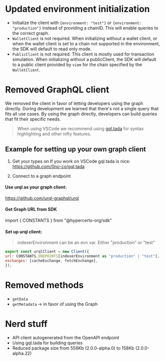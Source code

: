 # Updated environment initialization

- Initialize the client with `{environment: "test"}` or `{environment: "production"}` instead of providing a chainID.
  This will enable queries to the correct graph.
- `WalletClient` is not required. When initializing without a wallet client, or when the wallet client is set to a chain
  not supported in the environment, the SDK will default to read only mode.
- `PublicClient` is not required. This client is mostly used for transaction simulation. When initializing without a
  publicClient, the SDK will default to a public client provided by `viem` for the chain specified by the
  `WalletClient`.

# Removed GraphQL client

We removed the client in favor of letting developers using the graph directly. During development we learned that
there's not a single query that fits all use cases. By using the graph directly, developers can build queries that fit
their specific needs.

> When using VSCode we recommend using [gql.tada](https://github.com/0no-co/gql.tada) for syntax highlighting and other
> nifty features.

## Example for setting up your own graph client

1. Get your types on If you work on VSCode gql.tada is nice: https://github.com/0no-co/gql.tada

2. Connect to a graph endpoint

#### Use urql as your graph client:

https://github.com/urql-graphql/urql

#### Get Graph URL from SDK

import { CONSTANTS } from "@hypercerts-org/sdk"

#### Set up urql client:

> indexerEnvironment can be an evn var. Either "production" or "test"

```js
export const urqlClient = new Client({
url: CONSTANTS.ENDPOINTS[indexerEnvironment as "production" | "test"],
exchanges: [cacheExchange, fetchExchange],
});
```

# Removed methods

- `getData`
- `getMetadata` -> in favor of using the Graph

# Nerd stuff

- API client autogenerated from the OpenAPI endpoint
- Using gql.tada for building queries
- Reduced package size from 556Kb (2.0.0-alpha.0) to 158Kb (2.0.0-alpha.22)
